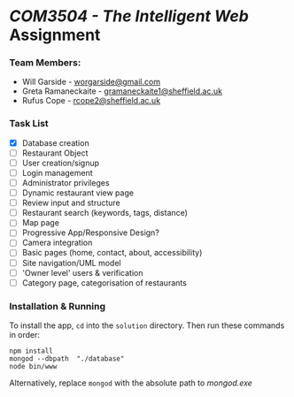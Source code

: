 # *COM3504 - The Intelligent Web* Assignment

### Team Members:
- Will Garside - worgarside@gmail.com
- Greta Ramaneckaite - gramaneckaite1@sheffield.ac.uk
- Rufus Cope - rcope2@sheffield.ac.uk

### Task List
- [x] Database creation 
- [ ] Restaurant Object
- [ ] User creation/signup
- [ ] Login management
- [ ] Administrator privileges
- [ ] Dynamic restaurant view page
- [ ] Review input and structure
- [ ] Restaurant search (keywords, tags, distance)
- [ ] Map page
- [ ] Progressive App/Responsive Design?
- [ ] Camera integration
- [ ] Basic pages (home, contact, about, accessibility)
- [ ] Site navigation/UML model
- [ ] 'Owner level' users & verification
- [ ] Category page, categorisation of restaurants

### Installation & Running

To install the app, `cd` into the `solution` directory. Then run these commands in order:
```
npm install
mongod --dbpath  "./database"
node bin/www
```

Alternatively, replace `mongod` with the absolute path to *mongod.exe*
